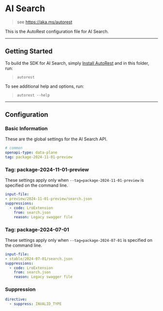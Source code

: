 # AI Search

> see https://aka.ms/autorest

This is the AutoRest configuration file for AI Search.

---

## Getting Started

To build the SDK for AI Search, simply [Install AutoRest](https://aka.ms/autorest/install) and in this folder, run:

> `autorest`

To see additional help and options, run:

> `autorest --help`
---

## Configuration

### Basic Information

These are the global settings for the AI Search API.

``` yaml
# common
openapi-type: data-plane
tag: package-2024-11-01-preview
```

### Tag: package-2024-11-01-preview

These settings apply only when `--tag=package-2024-11-01-preview` is specified on the command line.

``` yaml $(tag) == 'package-2024-11-01-preview'
input-file:
- preview/2024-11-01-preview/search.json
suppressions:
  - code: LroExtension 
    from: search.json
    reason: Legacy swagger file
```

### Tag: package-2024-07-01

These settings apply only when `--tag=package-2024-07-01` is specified on the command line.

``` yaml $(tag) == 'package-2024-07-01'
input-file:
- stable/2024-07-01/search.json
suppressions:
  - code: LroExtension 
    from: search.json
    reason: Legacy swagger file
```

### Suppression
``` yaml
directive:
  - suppress: INVALID_TYPE
```
